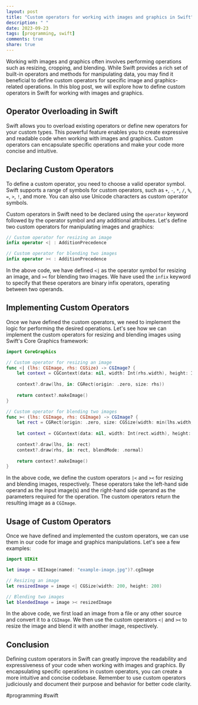 ```yaml
---
layout: post
title: "Custom operators for working with images and graphics in Swift"
description: " "
date: 2023-09-23
tags: [programming, swift]
comments: true
share: true
---
```


Working with images and graphics often involves performing operations such as resizing, cropping, and blending. While Swift provides a rich set of built-in operators and methods for manipulating data, you may find it beneficial to define custom operators for specific image and graphics-related operations. In this blog post, we will explore how to define custom operators in Swift for working with images and graphics.

## Operator Overloading in Swift

Swift allows you to overload existing operators or define new operators for your custom types. This powerful feature enables you to create expressive and readable code when working with images and graphics. Custom operators can encapsulate specific operations and make your code more concise and intuitive.

## Declaring Custom Operators

To define a custom operator, you need to choose a valid operator symbol. Swift supports a range of symbols for custom operators, such as `+`, `-`, `*`, `/`, `%`, `=`, `>`, `!`, and more. You can also use Unicode characters as custom operator symbols.

Custom operators in Swift need to be declared using the `operator` keyword followed by the operator symbol and any additional attributes. Let's define two custom operators for manipulating images and graphics:

```swift
// Custom operator for resizing an image
infix operator <| : AdditionPrecedence

// Custom operator for blending two images
infix operator >< : AdditionPrecedence
```

In the above code, we have defined `<|` as the operator symbol for resizing an image, and `><` for blending two images. We have used the `infix` keyword to specify that these operators are binary infix operators, operating between two operands.

## Implementing Custom Operators

Once we have defined the custom operators, we need to implement the logic for performing the desired operations. Let's see how we can implement the custom operators for resizing and blending images using Swift's Core Graphics framework:

```swift
import CoreGraphics

// Custom operator for resizing an image
func <| (lhs: CGImage, rhs: CGSize) -> CGImage? {
    let context = CGContext(data: nil, width: Int(rhs.width), height: Int(rhs.height), bitsPerComponent: 8, bytesPerRow: 0, space: CGColorSpaceCreateDeviceRGB(), bitmapInfo: CGImageAlphaInfo.premultipliedLast.rawValue)
    
    context?.draw(lhs, in: CGRect(origin: .zero, size: rhs))
    
    return context?.makeImage()
}

// Custom operator for blending two images
func >< (lhs: CGImage, rhs: CGImage) -> CGImage? {
    let rect = CGRect(origin: .zero, size: CGSize(width: min(lhs.width, rhs.width), height: min(lhs.height, rhs.height)))
    
    let context = CGContext(data: nil, width: Int(rect.width), height: Int(rect.height), bitsPerComponent: 8, bytesPerRow: 0, space: CGColorSpaceCreateDeviceRGB(), bitmapInfo: CGImageAlphaInfo.premultipliedLast.rawValue)
    
    context?.draw(lhs, in: rect)
    context?.draw(rhs, in: rect, blendMode: .normal)
    
    return context?.makeImage()
}
```

In the above code, we define the custom operators `|<` and `><` for resizing and blending images, respectively. These operators take the left-hand side operand as the input image(s) and the right-hand side operand as the parameters required for the operation. The custom operators return the resulting image as a `CGImage`.

## Usage of Custom Operators

Once we have defined and implemented the custom operators, we can use them in our code for image and graphics manipulations. Let's see a few examples:

```swift
import UIKit

let image = UIImage(named: "example-image.jpg")?.cgImage

// Resizing an image
let resizedImage = image <| CGSize(width: 200, height: 200)

// Blending two images
let blendedImage = image >< resizedImage

```

In the above code, we first load an image from a file or any other source and convert it to a `CGImage`. We then use the custom operators `<|` and `><` to resize the image and blend it with another image, respectively.

## Conclusion

Defining custom operators in Swift can greatly improve the readability and expressiveness of your code when working with images and graphics. By encapsulating specific operations in custom operators, you can create a more intuitive and concise codebase. Remember to use custom operators judiciously and document their purpose and behavior for better code clarity.

#programming #swift